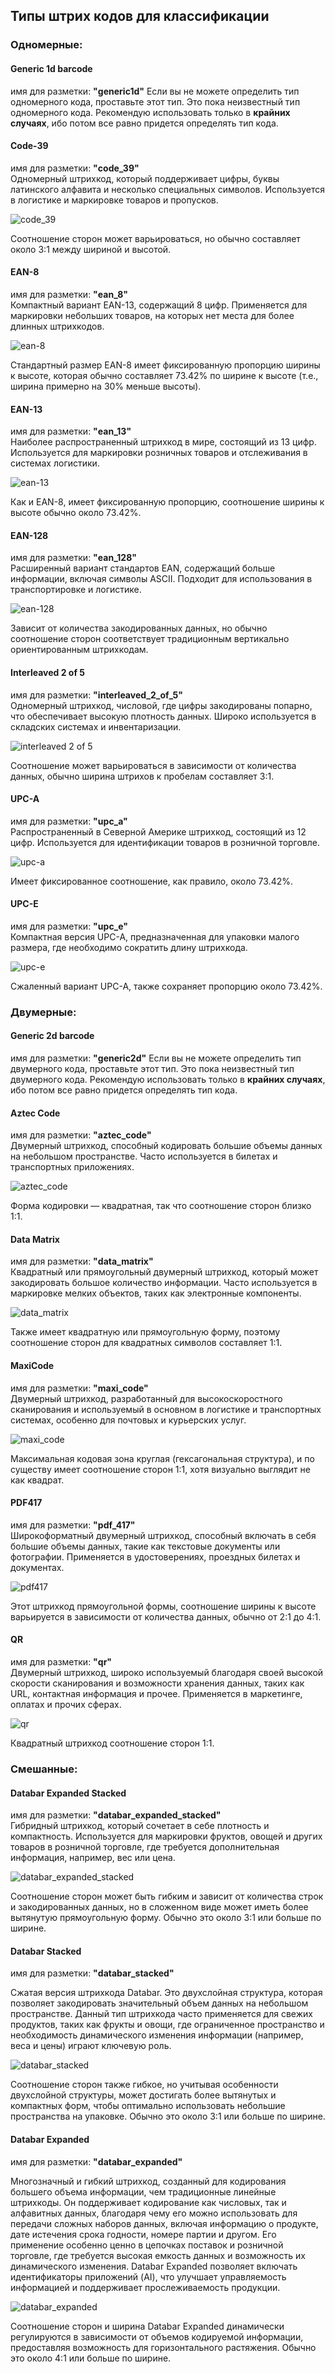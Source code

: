 ## Типы штрих кодов для классификации

### Одномерные:

#### Generic 1d barcode
имя для разметки: **"generic1d"** 
Если вы не можете определить тип одномерного кода, проставьте этот тип. Это пока неизвестный тип одномерного кода.
Рекомендую использовать только в **крайних случаях**, ибо потом все равно придется определять тип кода.

#### Code-39
имя для разметки: **"code_39"**  
Одномерный штрихкод, который поддерживает цифры, буквы латинского алфавита и несколько специальных символов. Используется в логистике и маркировке товаров и пропусков.

![code_39](img/1D/code-39.png)

Соотношение сторон может варьироваться, но обычно составляет около 3:1 между шириной и высотой.

#### EAN-8
имя для разметки: **"ean_8"**  
Компактный вариант EAN-13, содержащий 8 цифр. Применяется для маркировки небольших товаров, на которых нет места для более длинных штрихкодов.

![ean-8](img/1D/ean-8.png)

Стандартный размер EAN-8 имеет фиксированную пропорцию ширины к высоте, которая обычно составляет 73.42% по ширине к высоте (т.е., ширина примерно на 30% меньше высоты).

#### EAN-13
имя для разметки: **"ean_13"**  
Наиболее распространенный штрихкод в мире, состоящий из 13 цифр. Используется для маркировки розничных товаров и отслеживания в системах логистики.

![ean-13](img/1D/ean-13.png)

Как и EAN-8, имеет фиксированную пропорцию, соотношение ширины к высоте обычно около 73.42%.

#### EAN-128
имя для разметки: **"ean_128"**  
Расширенный вариант стандартов EAN, содержащий больше информации, включая символы ASCII. Подходит для использования в транспортировке и логистике.

![ean-128](img/1D/ean-128.png)

Зависит от количества закодированных данных, но обычно соотношение сторон соответствует традиционным вертикально ориентированным штрихкодам.

#### Interleaved 2 of 5
имя для разметки: **"interleaved_2_of_5"**  
Одномерный штрихкод, числовой, где цифры закодированы попарно, что обеспечивает высокую плотность данных. Широко используется в складских системах и инвентаризации.

![interleaved 2 of 5](img/1D/interleaved_2_of_5.png)

Соотношение может варьироваться в зависимости от количества данных, обычно ширина штрихов к пробелам составляет 3:1.

#### UPC-A
имя для разметки: **"upc_a"**  
Распространенный в Северной Америке штрихкод, состоящий из 12 цифр. Используется для идентификации товаров в розничной торговле.

![upc-a](img/1D/upc-a.png)

Имеет фиксированное соотношение, как правило, около 73.42%.

#### UPC-E
имя для разметки: **"upc_e"**  
Компактная версия UPC-A, предназначенная для упаковки малого размера, где необходимо сократить длину штрихкода.

![upc-e](img/1D/upc-e.png)

Сжаленный вариант UPC-A, также сохраняет пропорцию около 73.42%.

### Двумерные:

#### Generic 2d barcode
имя для разметки: **"generic2d"** 
Если вы не можете определить тип двумерного кода, проставьте этот тип. Это пока неизвестный тип двумерного кода.
Рекомендую использовать только в **крайних случаях**, ибо потом все равно придется определять тип кода.

#### Aztec Code
имя для разметки: **"aztec_code"**  
Двумерный штрихкод, способный кодировать большие объемы данных на небольшом пространстве. Часто используется в билетах и транспортных приложениях.

![aztec_code](img/2D/AztecCode.png)

Форма кодировки — квадратная, так что соотношение сторон близко 1:1.

#### Data Matrix
имя для разметки: **"data_matrix"**  
Квадратный или прямоугольный двумерный штрихкод, который может закодировать большое количество информации. Часто используется в маркировке мелких объектов, таких как электронные компоненты.

![data_matrix](img/2D/DataMatrix.png)

Также имеет квадратную или прямоугольную форму, поэтому соотношение сторон для квадратных символов составляет 1:1.

#### MaxiCode
имя для разметки: **"maxi_code"**  
Двумерный штрихкод, разработанный для высокоскоростного сканирования и используемый в основном в логистике и транспортных системах, особенно для почтовых и курьерских услуг.

![maxi_code](img/2D/MaxiCode.png)

Максимальная кодовая зона круглая (гексагональная структура), и по существу имеет соотношение сторон 1:1, хотя визуально выглядит не как квадрат.

#### PDF417
имя для разметки: **"pdf_417"**  
Широкоформатный двумерный штрихкод, способный включать в себя большие объемы данных, такие как текстовые документы или фотографии. Применяется в удостоверениях, проездных билетах и документах.

![pdf417](img/2D/PDF417.png)

Этот штрихкод прямоугольной формы, соотношение ширины к высоте варьируется в зависимости от количества данных, обычно от 2:1 до 4:1.

#### QR
имя для разметки: **"qr"**  
Двумерный штрихкод, широко используемый благодаря своей высокой скорости сканирования и возможности хранения данных, таких как URL, контактная информация и прочее. Применяется в маркетинге, оплатах и прочих сферах.

![qr](img/2D/QR.png)

Квадратный штрихкод соотношение сторон 1:1.

### Смешанные:

#### Databar Expanded Stacked
имя для разметки: **"databar_expanded_stacked"**  
Гибридный штрихкод, который сочетает в себе плотность и компактность. Используется для маркировки фруктов, овощей и других товаров в розничной торговле, где требуется дополнительная информация, например, вес или цена.

![databar_expanded_stacked](img/mixed/databar_expanded_stacked.png)

Соотношение сторон может быть гибким и зависит от количества строк и закодированных данных, но в сложенном виде может иметь более вытянутую прямоугольную форму. Обычно это около 3:1 или больше по ширине.


#### Databar Stacked

имя для разметки: **"databar_stacked"**

Сжатая версия штрихкода Databar. Это двухслойная структура, которая позволяет закодировать значительный объем данных на небольшом пространстве. Данный тип штрихкода часто применяется для свежих продуктов, таких как фрукты и овощи, где ограниченное пространство и необходимость динамического изменения информации (например, веса и цены) играют ключевую роль.

![databar_stacked](img/mixed/databar_stacked.png)

Соотношение сторон также гибкое, но учитывая особенности двухслойной структуры, может достигать более вытянутых и компактных форм, чтобы оптимально использовать небольшие пространства на упаковке. Обычно это около 3:1 или больше по ширине.


#### Databar Expanded

имя для разметки: **"databar_expanded"**  

Многозначный и гибкий штрихкод, созданный для кодирования большего объема информации, чем традиционные линейные штрихкоды. Он поддерживает кодирование как числовых, так и алфавитных данных, благодаря чему его можно использовать для передачи сложных наборов данных, включая информацию о продукте, дате истечения срока годности, номере партии и другом.
Его применение особенно ценно в цепочках поставок и розничной торговле, где требуется высокая емкость данных и возможность их динамического изменения. Databar Expanded позволяет включать идентификаторы приложений (AI), что улучшает управляемость информацией и поддерживает прослеживаемость продукции.

![databar_expanded](img/mixed/databar_expanded.png)

Соотношение сторон и ширина Databar Expanded динамически регулируются в зависимости от объемов кодируемой информации, предоставляя возможность для горизонтального растяжения. Обычно это около 4:1 или больше по ширине.
